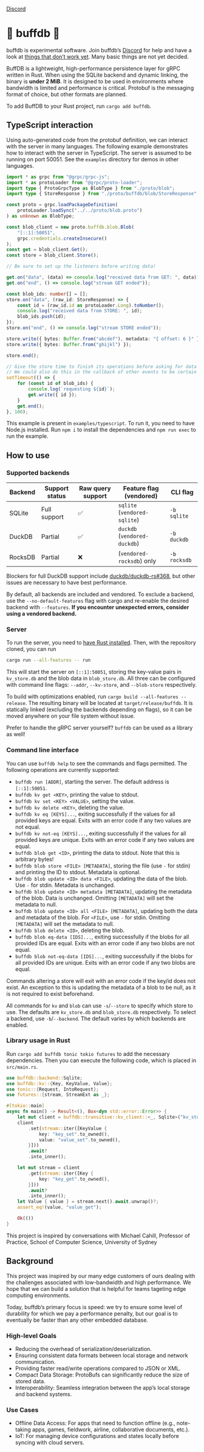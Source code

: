 <p align="center">

<a href="https://discord.com/channels/1267505649198305384/1267505649969795136"> Discord
</a>

# 🦁 buffdb 🦁

buffdb is experimental software. Join buffdb’s [Discord](https://discord.gg/4Pzv6sB8) for help and
have a look at [things that don’t work yet](https://github.com/buffdb/buffdb/issues/11). Many basic
things are not yet decided.

BuffDB is a lightweight, high-performance persistence layer for gRPC written in Rust. When using the
SQLite backend and dynamic linking, the binary is **under 2 MiB**. It is designed to be used in
environments where bandwidth is limited and performance is critical. Protobuf is the messaging
format of choice, but other formats are planned.

To add BuffDB to your Rust project, run `cargo add buffdb`.

## TypeScript interaction

Using auto-generated code from the protobuf definition, we can interact with the server in many
languages. The following example demonstrates how to interact with the server in TypeScript. The
server is assumed to be running on port 50051. See the `examples` directory for demos in other
languages.

```typescript
import * as grpc from "@grpc/grpc-js";
import * as protoLoader from "@grpc/proto-loader";
import type { ProtoGrpcType as BlobType } from "./proto/blob";
import type { StoreResponse } from "./proto/buffdb/blob/StoreResponse";

const proto = grpc.loadPackageDefinition(
    protoLoader.loadSync("../../proto/blob.proto")
) as unknown as BlobType;

const blob_client = new proto.buffdb.blob.Blob(
    "[::1]:50051",
    grpc.credentials.createInsecure()
);
const get = blob_client.Get();
const store = blob_client.Store();

// Be sure to set up the listeners before writing data!

get.on("data", (data) => console.log("received data from GET: ", data));
get.on("end", () => console.log("stream GET ended"));

const blob_ids: number[] = [];
store.on("data", (raw_id: StoreResponse) => {
    const id = (raw_id.id as protoLoader.Long).toNumber();
    console.log("received data from STORE: ", id);
    blob_ids.push(id);
});
store.on("end", () => console.log("stream STORE ended"));

store.write({ bytes: Buffer.from("abcdef"), metadata: "{ offset: 6 }" });
store.write({ bytes: Buffer.from("ghijkl") });

store.end();

// Give the store time to finish its operations before asking for data back.
// We could also do this in the callback of other events to be certain that it's been inserted.
setTimeout(() => {
    for (const id of blob_ids) {
        console.log(`requesting ${id}`);
        get.write({ id });
    }
    get.end();
}, 100);
```

This example is present in `examples/typescript`. To run it, you need to have Node.js installed. Run
`npm i` to install the dependencies and `npm run exec` to run the example.

## How to use

### Supported backends

| Backend | Support status | Raw query support | Feature flag (vendored)      | CLI flag     |
| ------- | -------------- | ----------------- | ---------------------------- | ------------ |
| SQLite  | Full support   | ✅                | `sqlite` (`vendored-sqlite`) | `-b sqlite`  |
| DuckDB  | Partial        | ✅                | `duckdb` (`vendored-duckdb`) | `-b duckdb`  |
| RocksDB | Partial        | ❌                | (`vendored-rocksdb`) only    | `-b rocksdb` |

Blockers for full DuckDB support include [duckdb/duckdb-rs#368](https://github.com/duckdb/duckdb-rs/issues/368),
but other issues are necessary to have best performance.

By default, all backends are included and vendored. To exclude a backend, use the
`--no-default-features` flag with cargo and re-enable the desired backend with `--features`. **If
you encounter unexpected errors, consider using a vendored backend.**

### Server

To run the server, you need to [have Rust installed](https://rustup.rs/). Then, with the repository
cloned, you can run

```bash
cargo run --all-features -- run
```

This will start the server on `[::1]:50051`, storing the key-value pairs in `kv_store.db` and
the blob data in `blob_store.db`. All three can be configured with command line flags:
`--addr`, `--kv-store`, and `--blob-store` respectively.

To build with optimizations enabled, run `cargo build --all-features --release`. The resulting
binary will be located at `target/release/buffdb`. It is statically linked (excluding the backends
depending on flags), so it can be moved anywhere on your file system without issue.

Prefer to handle the gRPC server yourself? `buffdb` can be used as a library as well!

### Command line interface

You can use `buffdb help` to see the commands and flags permitted. The following operations are
currently supported:

- `buffdb run [ADDR]`, starting the server. The default address is `[::1]:50051`.
- `buffdb kv get <KEY>`, printing the value to stdout.
- `buffdb kv set <KEY> <VALUE>`, setting the value.
- `buffdb kv delete <KEY>`, deleting the value.
- `buffdb kv eq [KEYS]...`, exiting successfully if the values for all provided keys are equal.
    Exits with an error code if any two values are not equal.
- `buffdb kv not-eq [KEYS]...`, exiting successfully if the values for all provided keys are
    unique. Exits with an error code if any two values are equal.
- `buffdb blob get <ID>`, printing the data to stdout. Note that this is arbitrary bytes!
- `buffdb blob store <FILE> [METADATA]`, storing the file (use `-` for stdin) and printing the ID
    to stdout. Metadata is optional.
- `buffdb blob update <ID> data <FILE>`, updating the data of the blob. Use `-` for stdin. Metadata
    is unchanged.
- `buffdb blob update <ID> metadata [METADATA]`, updating the metadata of the blob. Data is
    unchanged. Omitting `[METADATA]` will set the metadata to null.
- `buffdb blob update <ID> all <FILE> [METADATA]`, updating both the data and metadata of the blob.
    For `<FILE>`, use `-` for stdin. Omitting `[METADATA]` will set the metadata to null.
- `buffdb blob delete <ID>`, deleting the blob.
- `buffdb blob eq-data [IDS]...`, exiting successfully if the blobs for all provided IDs are equal.
    Exits with an error code if any two blobs are not equal.
- `buffdb blob not-eq-data [IDS]...`, exiting successfully if the blobs for all provided IDs are
    unique. Exits with an error code if any two blobs are equal.

Commands altering a store will exit with an error code if the key/id does not exist. An exception
to this is updating the metadata of a blob to be null, as it is not required to exist beforehand.

All commands for `kv` and `blob` can use `-s`/`--store` to specify which store to use. The defaults
are `kv_store.db` and `blob_store.db` respectively. To select a backend, use `-b`/`--backend`. The
default varies by which backends are enabled.

### Library usage in Rust

Run `cargo add buffdb tonic tokio futures` to add the necessary dependencies. Then you can execute
the following code, which is placed in `src/main.rs`.

```rust
use buffdb::backend::Sqlite;
use buffdb::kv::{Key, KeyValue, Value};
use tonic::{Request, IntoRequest};
use futures::{stream, StreamExt as _};

#[tokio::main]
async fn main() -> Result<(), Box<dyn std::error::Error>> {
    let mut client = buffdb::transitive::kv_client::<_, Sqlite>("kv_store.db").await?;
    client
        .set(stream::iter([KeyValue {
            key: "key_set".to_owned(),
            value: "value_set".to_owned(),
        }]))
        .await?
        .into_inner();

    let mut stream = client
        .get(stream::iter([Key {
            key: "key_get".to_owned(),
        }]))
        .await?
        .into_inner();
    let Value { value } = stream.next().await.unwrap()?;
    assert_eq!(value, "value_get");

    Ok(())
}
```

This project is inspired by conversations with Michael Cahill, Professor of Practice, School of
Computer Science, University of Sydney

## Background

This project was inspired by our many edge customers of ours dealing with the challenges associated
with low-bandwidth and high performance. We hope that we can build a solution that is helpful for
teams tageting edge computing environments.

Today, buffdb’s primary focus is speed: we try to ensure some level of durability for which we pay a
performance penalty, but our goal is to eventually be faster than any other embedded database.

### High-level Goals

- Reducing the overhead of serialization/deserialization.
- Ensuring consistent data formats between local storage and network communication.
- Providing faster read/write operations compared to JSON or XML.
- Compact Data Storage: ProtoBufs can significantly reduce the size of stored data.
- Interoperability: Seamless integration between the app’s local storage and backend systems.

### Use Cases

- Offline Data Access: For apps that need to function offline (e.g., note-taking apps, games,
    fieldwork, airline, collaborative documents, etc.).
- IoT: For managing device configurations and states locally before syncing with cloud servers.
